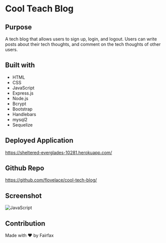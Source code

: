 # Cool Teach Blog
## Purpose
A tech blog that allows users to sign up, login, and logout. Users can write posts about their tech thoughts, and comment on the tech thoughts of other users.

## Built with
* HTML
* CSS
* JavaScript
* Express.js
* Node.js
* Bcrypt
* Bootstrap
* Handlebars
* mysql2
* Sequelize

## Deployed Application
https://sheltered-everglades-10281.herokuapp.com/

## Github Repo
https://github.com/flovelace/cool-tech-blog/

## Screenshot
![JavaScript](https://user-images.githubusercontent.com/86391225/147431654-ee3f525b-974c-4d7d-93f4-19457ded0e3e.png)

## Contribution
Made with ❤️ by Fairfax